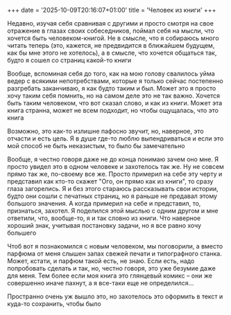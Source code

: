 +++
date = '2025-10-09T20:16:07+01:00'
title = 'Человек из книги'
+++

Недавно, изучая себя сравнивая с другими и просто смотря на свое отражение в глазах своих собеседников, поймал себя на мысли, что хочется быть человеком-книгой. Не в смысле, что я собираюсь много читать теперь (это, кажется, не предвидится в ближайшем будущем, как бы мне этого не хотелось), а в смысле, что хочется общаться так, будто я сошел со страниц какой-то книги

Вообще, вспоминая себя до того, как на мою голову свалилось уйма ведер с всякими непотребствами, которые я только сейчас постепенно разгребать заканчиваю, я как будто таким и был. Может это я просто хочу таким себя помнить, но на самом деле это не так важно. Хочется быть таким человеком, что вот сказал слово, и как из книги. Может эта книга странна, может не всем подходит, но чтобы ощущалась, что это книга

Возможно, это как-то излишне пафосно звучит, но, наверное, это отчасти и есть цель. Я в душе где-то люблю выпендриваться и если это мой способ не быть неказистым, то было бы замечательно

Вообще, я честно говоря даже не до конца понимаю зачем оно мне. Я просто увидел это в одном человеке и захотелось так же. Ну не совсем прямо так же, по-своему все же. Просто примерил на себе эту черту и представил как кто-то скажет "Ого, он прямо как из книги", то сразу глаза загорелись. Я и без этого стараюсь рассказывать свои истории, будто они сошли с печатных страниц, но я раньше не предавал этому большого значения. А когда примерил на себе и представил, то, признаться, захотел. Я поделился этой мыслью с одним другом и мне ответили, что, вообще-то, я и так словно из книги. Что наверное хороший знак, учитывая постановку задачи, но я все равно хочу большего

Чтоб вот я познакомился с новым человеком, мы поговорили, а вместо парфюма от меня слышен запах свежей печати и типографного станка. Может, кстати, и парфюм такой есть, не знаю. Если есть, надо попробовать сделать и так, но, честно говоря, это уже безумие даже для меня. Тем более если моя книга это глянцевый комикс – они же совершенно иначе пахнут, а я все-таки еще не определился...

Пространно очень уж вышло это, но захотелось это оформить в текст и куда-то сохранить, чтобы было
